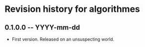 # Revision history for algorithmes

## 0.1.0.0 -- YYYY-mm-dd

* First version. Released on an unsuspecting world.
